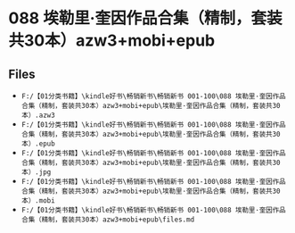# 088 埃勒里·奎因作品合集（精制，套装共30本）azw3+mobi+epub

## Files

- `F:/【01分类书籍】\kindle好书\畅销新书\畅销新书 001-100\088 埃勒里·奎因作品合集（精制，套装共30本）azw3+mobi+epub\埃勒里·奎因作品合集（精制，套装共30本）.azw3`
- `F:/【01分类书籍】\kindle好书\畅销新书\畅销新书 001-100\088 埃勒里·奎因作品合集（精制，套装共30本）azw3+mobi+epub\埃勒里·奎因作品合集（精制，套装共30本）.epub`
- `F:/【01分类书籍】\kindle好书\畅销新书\畅销新书 001-100\088 埃勒里·奎因作品合集（精制，套装共30本）azw3+mobi+epub\埃勒里·奎因作品合集（精制，套装共30本）.jpg`
- `F:/【01分类书籍】\kindle好书\畅销新书\畅销新书 001-100\088 埃勒里·奎因作品合集（精制，套装共30本）azw3+mobi+epub\埃勒里·奎因作品合集（精制，套装共30本）.mobi`
- `F:/【01分类书籍】\kindle好书\畅销新书\畅销新书 001-100\088 埃勒里·奎因作品合集（精制，套装共30本）azw3+mobi+epub\files.md`
